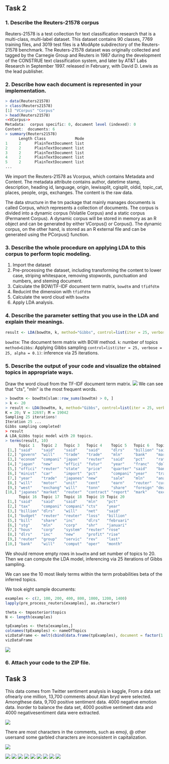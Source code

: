 

## Task 2
### 1. Describe the Reuters-21578 corpus
Reuters-21578 is a test collection for text classification research that is a multi-class, multi-label dataset. This dataset contains 90 classes, 7769 training files, and 3019 test files is a ModApte subdirectory of the Reuters-21578 benchmark. The Reuters-21578 dataset was originally collected and tagged by the Carnegie Group and Reuters in 1987 during the development of the CONSTRUE text classification system, and later by AT&T Labs Research in September 1997. released in February, with David D. Lewis as the lead publisher.

### 2. Describe how each document is represented in your implementation.
```R
> data(Reuters21578)
> class(Reuters21578)
[1] "VCorpus" "Corpus" 
> head(Reuters21578)
<<VCorpus>>
Metadata:  corpus specific: 0, document level (indexed): 0
Content:  documents: 6
> summary(Reuters21578)
      Length Class             Mode
1     2      PlainTextDocument list
2     2      PlainTextDocument list
3     2      PlainTextDocument list
4     2      PlainTextDocument list
5     2      PlainTextDocument list
...
```
We import the Reuters-21578 as Vcorpus, which contains Metadata and Content. The metadata attribute contains author, datetime stamp, description, heading id, language, origin, lewissplit, cgisplit, oldid, topic\_cat, places, people, orgs, exchanges. The content is the raw data.

The data structure in the tm package that mainly manages documents is called Corpus, which represents a collection of documents. The corpus is divided into a dynamic corpus (Volatile Corpus) and a static corpus (Permanent Corpus). A dynamic corpus will be stored in memory as an R object and can be generated by either VCorpus() or Corpus(). The dynamic corpus, on the other hand, is stored as an R external file and can be generated using the PCorpus() function.


### 3. Describe the whole procedure on applying LDA to this corpus to perform topic modeling.
1. Import the dataset
2. Pre-processing the dataset, including transforming the content to lower case, striping whitespace, removing stopwords, punctuation and numbers, and steming document. 
3. Calculate the BOW/TF-IDF document term matrix, ``bowdtm`` and ``tfidfdtm``
4. Reducint the dimension with ``tfidfdtm``
5. Calculate the word cloud with ``bowdtm``
6. Apply LDA analysis.


### 4. Describe the parameter setting that you use in the LDA and explain their meanings.
```R
result <- LDA(bowdtm, k, method="Gibbs", control=list(iter = 25, verbose = 25, alpha = 0.1))

```
``bowdtm``: The document term matrix with BOW method.
``k``: number of topics
``method=Gibbs``: Applying Gibbs sampling
``control=list(iter = 25, verbose = 25, alpha = 0.1)``: inference via 25 iterations. 


### 5. Describe the output of your code and visualize the obtained topics in appropriate ways.
Draw the word cloud from the TF-IDF document term matrix.
![](./task2.1.png)
We can see that "cts", "mln" is the most frequent words.

```R
> bowdtm <- bowdtm[slam::row_sums(bowdtm) > 0, ]
> k <- 20
> result <- LDA(bowdtm, k, method="Gibbs", control=list(iter = 25, verbose = 25, alpha = 0.1))
K = 20; V = 32697; M = 19042
Sampling 25 iterations!
Iteration 25 ...
Gibbs sampling completed!
> result
A LDA_Gibbs topic model with 20 topics.
> terms(result, 10)
      Topic 1   Topic 2   Topic 3   Topic 4    Topic 5   Topic 6   Topic 7   Topic 8      Topic 9    Topic 10  Topic 11  Topic 12  Topic 13  Topic 14 Topic 15 
 [1,] "said"    "said"    "said"    "said"     "dlrs"    "billion" "said"    "tonn"       "bank"     "said"    "said"    "oil"     "said"    "pct"    "said"   
 [2,] "govern"  "will"    "trade"   "trade"    "mln"     "bank"    "market"  "said"       "said"     "share"   "reuter"  "said"    "export"  "will"   "share"  
 [3,] "econom"  "compani" "japan"   "reuter"   "said"    "pct"     "rate"    "mln"        "debt"     "compani" "mine"    "price"   "will"    "issu"   "stock"  
 [4,] "japan"   "new"     "offici"  "futur"    "year"    "franc"   "dollar"  "wheat"      "loan"     "stock"   "gold"    "gas"     "produc"  "said"   "compani"
 [5,] "offici"  "reuter"  "state"   "price"    "quarter" "said"    "bank"    "export"     "billion"  "reuter"  "will"    "barrel"  "price"   "mln"    "inc"    
 [6,] "minist"  "car"     "import"  "pct"      "compani" "year"    "trade"   "reuter"     "dlrs"     "court"   "compani" "product" "coffe"   "bond"   "dlrs"   
 [7,] "year"    "trade"   "japanes" "new"      "sale"    "mln"     "analyst" "agricultur" "will"     "offer"   "ton"     "mln"     "reuter"  "dlrs"   "offer"  
 [8,] "will"    "motor"   "unit"    "cent"     "earn"    "reuter"  "currenc" "year"       "interest" "file"    "oper"    "compani" "meet"    "rate"   "will"   
 [9,] "west"    "exchang" "will"    "tonn"     "share"   "foreign" "dealer"  "grain"      "countri"  "board"   "ounc"    "dlrs"    "countri" "reuter" "reuter" 
[10,] "japanes" "market"  "reuter"  "contract" "report"  "mark"    "exchang" "crop"       "new"      "inc"     "power"   "will"    "quota"   "manag"  "common" 
      Topic 16  Topic 17  Topic 18  Topic 19 Topic 20  
 [1,] "said"    "said"    "said"    "mln"    "pct"     
 [2,] "tax"     "compani" "compani" "cts"    "year"    
 [3,] "billion" "dlrs"    "will"    "net"    "said"    
 [4,] "budget"  "reuter"  "reuter"  "loss"   "billion" 
 [5,] "bill"    "share"   "inc"     "dlrs"   "februari"
 [6,] "stg"     "mln"     "corp"    "shr"    "januari" 
 [7,] "hous"    "corp"    "system"  "reuter" "rose"    
 [8,] "dlrs"    "inc"     "new"     "profit" "rise"    
 [9,] "reuter"  "group"   "servic"  "rev"    "last"    
[10,] "bank"    "will"    "comput"  "oper"   "month"  
```
We should remove empty rows in ``bowdtm`` and set number of topics to 20. Then we can compute the LDA model, inferencing via 25 iterations of Gibbs sampling.

We can see the 10 most likely terms within the term probabilities beta of the inferred topics.

We took eight sample documents:
```R
examples <- c(2, 100, 200, 400, 800, 1000, 1200, 1400)
lapply(pre_process_reuters[examples], as.character)

theta <- tmposterior$topics
N <- length(examples)

tpExamples <- theta[examples,]
colnames(tpExamples) <- nameOfTopics
vizDataFrame <- melt(cbind(data.frame(tpExamples), document = factor(1:N)), variable.name = "topic", id.vars = "document")  
vizDataFrame
```


![](./task2.2.png)

### 6. Attach your code to the ZIP file.





## Task 3

This data comes from Twitter sentiment analysis in kaggle, From a data set ofnearly one million,  13,700 comments about Alan bryd were selected.  Amongthese  data,  9,700  positive  sentiment  data.   4000  negative  emotion  data.   Inorder to balance the data set, 4000 positive sentiment data and 4000 negativesentiment data were extracted.

![](./3-1.png)

There are most characters in the comments,  such as emoji,  @ other usersand some garbled characters are inconsistent in capitalization. 

![](./3-2.png)

![](./3-3.png)
![](./3-4.png)
![](./3-5.png)
![](./3-6.png)
![](./3-7.png)
![](./3-8.png)
![](./3-9.png)
![](./3-10.png)
![](./3-11.png)